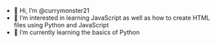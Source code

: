 - 👋 Hi, I’m @currymonster21
- 👀 I’m interested in learning JavaScript as well as how to create HTML files using Python and JavaScript
- 🌱 I’m currently learning the basics of Python


<!---
currymonster21/currymonster21 is a ✨ special ✨ repository because its `README.md` (this file) appears on your GitHub profile.
You can click the Preview link to take a look at your changes.
--->
